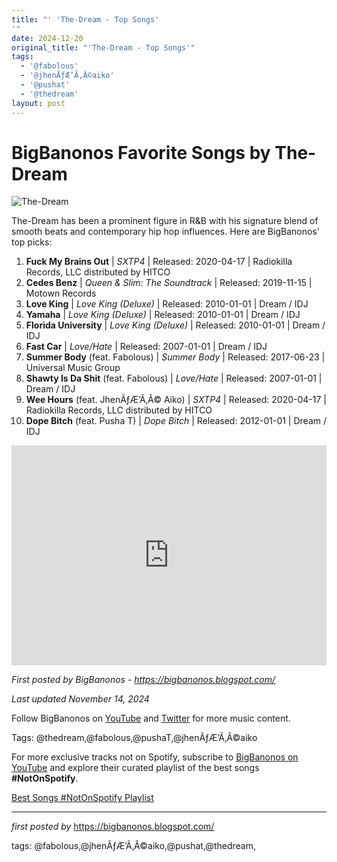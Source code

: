 ```yaml
---
title: "' 'The-Dream - Top Songs'
'"
date: 2024-12-20
original_title: "'The-Dream - Top Songs'"
tags:
  - '@fabolous'
  - '@jhenÃƒÆ’Ã‚Â©aiko'
  - '@pushat'
  - '@thedream'
layout: post
---
```

<h1>BigBanonos Favorite Songs by The-Dream</h1>
<img src="https://fastly-s3.allmusic.com/artist/mn0001028077/400/db6ci25ujPhSOHwBdcEaFFWnbEN5fCjifro6xhIBuB4=.jpg" alt="The-Dream"> <p>The-Dream has been a prominent figure in R&B with his signature blend of smooth beats and contemporary hip hop influences. Here are BigBanonos' top picks:</p> <ol> <li><strong>Fuck My Brains Out</strong> | <em>SXTP4</em> | Released: 2020-04-17 | Radiokilla Records, LLC distributed by HITCO</li> <li><strong>Cedes Benz</strong> | <em>Queen & Slim: The Soundtrack</em> | Released: 2019-11-15 | Motown Records</li> <li><strong>Love King</strong> | <em>Love King (Deluxe)</em> | Released: 2010-01-01 | Dream / IDJ</li> <li><strong>Yamaha</strong> | <em>Love King (Deluxe)</em> | Released: 2010-01-01 | Dream / IDJ</li> <li><strong>Florida University</strong> | <em>Love King (Deluxe)</em> | Released: 2010-01-01 | Dream / IDJ</li> <li><strong>Fast Car</strong> | <em>Love/Hate</em> | Released: 2007-01-01 | Dream / IDJ</li> <li><strong>Summer Body</strong> (feat. Fabolous) | <em>Summer Body</em> | Released: 2017-06-23 | Universal Music Group</li> <li><strong>Shawty Is Da Shit</strong> (feat. Fabolous) | <em>Love/Hate</em> | Released: 2007-01-01 | Dream / IDJ</li> <li><strong>Wee Hours</strong> (feat. JhenÃƒÆ’Ã‚Â© Aiko) | <em>SXTP4</em> | Released: 2020-04-17 | Radiokilla Records, LLC distributed by HITCO</li> <li><strong>Dope Bitch</strong> (feat. Pusha T) | <em>Dope Bitch</em> | Released: 2012-01-01 | Dream / IDJ</li>
</ol> <div> <iframe src="https://open.spotify.com/embed/playlist/0qzp02ur6QA4Ib8nSmheOV?utm_source=generator" width="100%" height="352" frameborder="0" allowfullscreen="" allow="autoplay; clipboard-write; encrypted-media; fullscreen; picture-in-picture" loading="lazy"></iframe>
</div> <p><em>First posted by BigBanonos - <a href="https://bigbanonos.blogspot.com/">https://bigbanonos.blogspot.com/</a></em></p>
<p><em>Last updated November 14, 2024</em></p>
<p>Follow BigBanonos on <a href="https://www.youtube.com/@BigBanonos">YouTube</a> and <a href="https://x.com/bigbanonos">Twitter</a> for more music content.</p>
<p>Tags: @thedream,@fabolous,@pushaT,@jhenÃƒÆ’Ã‚Â©aiko</p>


<!--Subscribe and Playlist Links-->
<div>
    <p>For more exclusive tracks not on Spotify, subscribe to <a href="https://www.youtube.com/@BigBanonos" target="_blank">BigBanonos on YouTube</a> and explore their curated playlist of the best songs <strong>#NotOnSpotify</strong>.</p>
    <p><a href="https://www.youtube.com/playlist?list=PLtuNtuTatqI0kFahUCbtbfenC_ET5O_tr" target="_blank">Best Songs #NotOnSpotify Playlist<br /></a></p></div>

<hr />

<p><em>first posted by</em> <a href="https://bigbanonos.blogspot.com/" rel="noopener" target="_new">https://bigbanonos.blogspot.com/</a></p>

<p>tags: @fabolous,@jhenÃƒÆ’Ã‚Â©aiko,@pushat,@thedream,</p>
